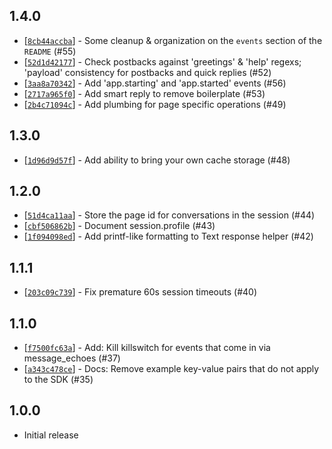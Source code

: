## 1.4.0

* [[`8cb44accba`](https://github.com/CondeNast/launch-vehicle-fbm/commit/8cb44accba)] - Some cleanup & organization on the `events` section of the `README` (#55)
* [[`52d1d42177`](https://github.com/CondeNast/launch-vehicle-fbm/commit/52d1d42177)] - Check postbacks against 'greetings' & 'help' regexs; 'payload' consistency for postbacks and quick replies (#52)
* [[`3aa8a70342`](https://github.com/CondeNast/launch-vehicle-fbm/commit/3aa8a70342)] - Add 'app.starting' and 'app.started' events (#56)
* [[`2717a965f0`](https://github.com/CondeNast/launch-vehicle-fbm/commit/2717a965f0)] - Add smart reply to remove boilerplate (#53)
* [[`2b4c71094c`](https://github.com/CondeNast/launch-vehicle-fbm/commit/2b4c71094c)] - Add plumbing for page specific operations (#49)

## 1.3.0

*  [[`1d96d9d57f`](https://github.com/CondeNast/launch-vehicle-fbm/commit/1d96d9d57f)] - Add ability to bring your own cache storage (#48)

## 1.2.0

* [[`51d4ca11aa`](https://github.com/CondeNast/launch-vehicle-fbm/commit/51d4ca11aa)] - Store the page id for conversations in the session (#44)
* [[`cbf506862b`](https://github.com/CondeNast/launch-vehicle-fbm/commit/cbf506862b)] - Document session.profile (#43)
* [[`1f094098ed`](https://github.com/CondeNast/launch-vehicle-fbm/commit/1f094098ed)] - Add printf-like formatting to Text response helper (#42)

## 1.1.1

* [[`203c09c739`](https://github.com/CondeNast/launch-vehicle-fbm/commit/203c09c739)] - Fix premature 60s session timeouts (#40)

## 1.1.0

* [[`f7500fc63a`](https://github.com/CondeNast/launch-vehicle-fbm/commit/f7500fc63a)] - Add: Kill killswitch for events that come in via message_echoes (#37)
* [[`a343c478ce`](https://github.com/CondeNast/launch-vehicle-fbm/commit/a343c478ce)] - Docs: Remove example key-value pairs that do not apply to the SDK (#35)

## 1.0.0

- Initial release

